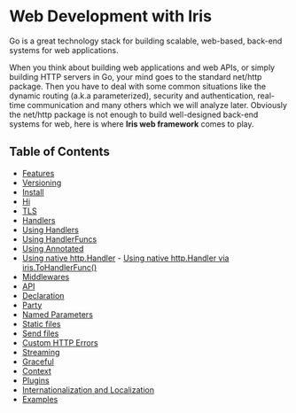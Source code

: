 # Web Development with Iris

Go is a great technology stack for building scalable, web-based, back-end systems for web 
applications. 

When you think about building web applications and web APIs, or simply building HTTP servers in Go, your mind goes to the standard net/http package. Then you have to deal with some common situations like the dynamic routing (a.k.a parameterized), security and authentication, real-time communication and many others which we will analyze later. 
Obviously the net/http package is not enough to build well-designed back-end systems for web, here is where **Iris web framework** comes to play.

## Table of Contents

- [Features](features.md)
- [Versioning](versioning.md)
- [Install](install.md)
- [Hi](hi.md)
- [TLS](tls.md)
- [Handlers](handlers.md)
 - [Using Handlers](using-handlers.md)
 - [Using HandlerFuncs](using-handlerfuncs.md)
 - [Using Annotated](using-annotated.md)
 - [Using native http.Handler](using-native-httphandler.md)
	   - [Using native http.Handler via iris.ToHandlerFunc()](using-native-httphandler-via-tohandlerfunc.md)
- [Middlewares](middlewares.md)
- [API](api.md)
- [Declaration](declaration.md)
- [Party](party.md)
- [Named Parameters](named-parameters.md)
- [Static files](static-files.md)
- [Send files](send-files.md)
- [Custom HTTP Errors](custom-http-errors.md)
- [Streaming](streaming.md)
- [Graceful](graceful.md)
- [Context](context.md)
- [Plugins](plugins.md)
- [Internationalization and Localization](internationalization-and-localization.md)
- [Examples](https://github.com/iris-contrib/examples)
